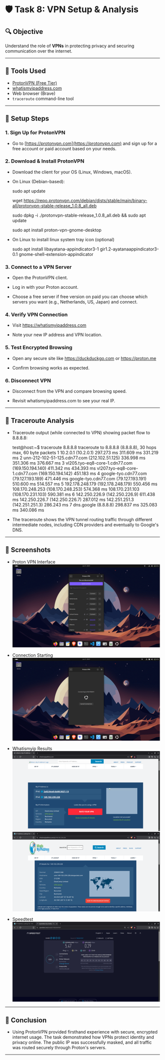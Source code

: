 # 🛡️ Task 8: VPN Setup & Analysis

## 🔍 Objective

Understand the role of **VPNs** in protecting privacy and securing communication over the internet.

---

## 🔧 Tools Used

- [ProtonVPN (Free Tier)](https://protonvpn.com/)
- [whatismyipaddress.com](https://whatismyipaddress.com/)
- Web browser (Brave)
- `traceroute` command-line tool

---

## 🧰 Setup Steps

### 1. Sign Up for ProtonVPN

- Go to [https://protonvpn.com](https://protonvpn.com) and sign up for a free account or paid account based on your needs.

### 2. Download & Install ProtonVPN

- Download the client for your OS (Linux, Windows, macOS).

- On Linux (Debian-based):

    sudo apt update

    wget https://repo.protonvpn.com/debian/dists/stable/main/binary-all/protonvpn-stable-release_1.0.8_all.deb

    sudo dpkg -i ./protonvpn-stable-release_1.0.8_all.deb && sudo apt update

    sudo apt install proton-vpn-gnome-desktop

- On Linux to install linux system tray icon (optional)

    sudo apt install libayatana-appindicator3-1 gir1.2-ayatanaappindicator3-0.1 gnome-shell-extension-appindicator


### 3. Connect to a VPN Server

- Open the ProtonVPN client.

- Log in with your Proton account.

- Choose a free server if free version on paid you can choose which servers you want (e.g., Netherlands, US, Japan) and connect.

### 4. Verify VPN Connection

- Visit https://whatismyipaddress.com

- Note your new IP address and VPN location.

### 5. Test Encrypted Browsing

- Open any secure site like https://duckduckgo.com or https://proton.me

- Confirm browsing works as expected.

### 6. Disconnect VPN

- Disconnect from the VPN and compare browsing speed.

- Revisit whatismyipaddress.com to see your real IP.

---

## 📡 Traceroute Analysis

- Traceroute output (while connected to VPN) showing packet flow to 8.8.8.8:

    test@host:~$ traceroute 8.8.8.8
    traceroute to 8.8.8.8 (8.8.8.8), 30 hops max, 60 byte packets
    1  10.2.0.1 (10.2.0.1)  297.273 ms  311.609 ms  331.219 ms
    2  unn-212-102-51-125.cdn77.com (212.102.51.125)  336.998 ms  351.306 ms  376.667 ms
    3  vl205.tyo-eq8-core-1.cdn77.com (169.150.194.140)  411.342 ms  434.393 ms vl207.tyo-eq8-core-1.cdn77.com (169.150.194.142)  451.183 ms
    4  google-tyo.cdn77.com (79.127.193.189)  471.446 ms google-tyo.cdn77.com (79.127.193.191)  510.600 ms  514.557 ms
    5  192.178.248.179 (192.178.248.179)  550.456 ms 108.170.248.253 (108.170.248.253)  574.368 ms 108.170.231.103 (108.170.231.103)  590.381 ms
    6  142.250.226.9 (142.250.226.9)  611.438 ms 142.250.226.7 (142.250.226.7)  287.012 ms 142.251.251.3 (142.251.251.3)  286.243 ms
    7  dns.google (8.8.8.8)  298.837 ms  325.083 ms  340.086 ms

- The traceroute shows the VPN tunnel routing traffic through different intermediate nodes, including CDN providers and eventually to Google's DNS.

---

## 📸 Screenshots

- Proton VPN Interface
![Proton VPN Main Interface](images/interface.png)

- Connection Starting
![Proton VPN Connecting](images/connecting.png)

- Whatismyip Results
![Whatismyip](images/whatismyip.png)
![Whatismyip IP LookUp](images/ip-details.png)

- Speedtest
![Speedtest By Ookla](images/speed-test.png)

---

## 📌 Conclusion

- Using ProtonVPN provided firsthand experience with secure, encrypted internet usage. The task demonstrated how VPNs protect identity and privacy online. The public IP was successfully masked, and all traffic was routed securely through Proton's servers.

---
